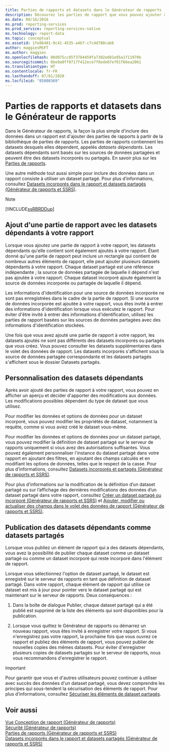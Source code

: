 ```yaml
---
title: Parties de rapports et datasets dans le Générateur de rapports | Microsoft Docs
description: Découvrez les parties de rapport que vous pouvez ajouter à la bibliothèque de parties de rapports du Générateur de rapports. Découvrez les jeux de données dont dépendent les rapports.
ms.date: 09/16/2016
ms.prod: reporting-services
ms.prod_service: reporting-services-native
ms.technology: report-data
ms.topic: conceptual
ms.assetid: 1fe86481-9c41-4535-a4b7-c7c4d780cab6
author: maggiesMSFT
ms.author: maggies
ms.openlocfilehash: 80d075cc85f3784459fa7302e601e95a1f11970b
ms.sourcegitcommit: 6be9a0ff0717f412ece7f8ede07ef01f66ea2061
ms.translationtype: HT
ms.contentlocale: fr-FR
ms.lasthandoff: 07/01/2020
ms.locfileid: "85808369"
---
```

# <a name="report-parts-and-datasets-in-report-builder"></a>Parties de rapports et datasets dans le Générateur de rapports
  Dans le Générateur de rapports, la façon la plus simple d'inclure des données dans un rapport est d'ajouter des parties de rapports à partir de la bibliothèque de parties de rapports. Les parties de rapports contiennent les datasets desquels elles dépendent, appelés *datasets dépendants*. Les datasets dépendants sont basés sur les sources de données partagées et peuvent être des datasets incorporés ou partagés. En savoir plus sur les [Parties de rapports](../../reporting-services/report-design/report-parts-report-builder-and-ssrs.md).  
  
 Une autre méthode tout aussi simple pour inclure des données dans un rapport consiste à utiliser un dataset partagé. Pour plus d’informations, consultez [Datasets incorporés dans le rapport et datasets partagés &#40;Générateur de rapports et SSRS&#41;](../../reporting-services/report-data/report-embedded-datasets-and-shared-datasets-report-builder-and-ssrs.md).  
  
> [!NOTE]  
>  [!INCLUDE[ssRBRDDup](../../includes/ssrbrddup-md.md)]  
  
##  <a name="adding-a-report-part-with-dependent-datasets-to-your-report"></a><a name="Adding"></a> Ajout d'une partie de rapport avec les datasets dépendants à votre rapport  
 Lorsque vous ajoutez une partie de rapport à votre rapport, les datasets dépendants qu'elle contient sont également ajoutés à votre rapport. Étant donné qu'une partie de rapport peut inclure un rectangle qui contient de nombreux autres éléments de rapport, elle peut ajouter plusieurs datasets dépendants à votre rapport. Chaque dataset partagé est une référence indépendante ; la source de données partagée de laquelle il dépend n'est pas ajoutée à votre rapport. Chaque dataset incorporé ajoute également la source de données incorporée ou partagée de laquelle il dépend.  
  
 Les informations d'identification pour une source de données incorporée ne sont pas enregistrées dans le cadre de la partie de rapport. Si une source de données incorporée est ajoutée à votre rapport, vous êtes invité à entrer des informations d'identification lorsque vous exécutez le rapport. Pour éviter d'être invité à entrer des informations d'identification, utilisez les parties de rapport basées sur les sources de données partagées avec des informations d'identification stockées.  
  
 Une fois que vous avez ajouté une partie de rapport à votre rapport, les datasets ajoutés ne sont pas différents des datasets incorporés ou partagés que vous créez. Vous pouvez consulter les datasets supplémentaires dans le volet des données de rapport. Les datasets incorporés s'affichent sous la source de données partagée correspondante et les datasets partagés s'affichent sous le dossier Datasets partagés.  
  
##  <a name="customizing-dependent-datasets"></a><a name="Customizing"></a> Personnalisation des datasets dépendants  
 Après avoir ajouté des parties de rapport à votre rapport, vous pouvez en afficher un aperçu et décider d'apporter des modifications aux données. Les modifications possibles dépendent du type de dataset que vous utilisez.  
  
 Pour modifier les données et options de données pour un dataset incorporé, vous pouvez modifier les propriétés de dataset, notamment la requête, comme si vous aviez créé le dataset vous-même.  
  
 Pour modifier les données et options de données pour un dataset partagé, vous pouvez modifier la définition de dataset partagé sur le serveur de rapports uniquement si vous avez des autorisations suffisantes. Vous pouvez également personnaliser l'instance du dataset partagé dans votre rapport en ajoutant des filtres, en ajoutant des champs calculés et en modifiant les options de données, telles que le respect de la casse. Pour plus d’informations, consultez [Datasets incorporés et partagés &#40;Générateur de rapports et SSRS&#41;](../../reporting-services/report-data/embedded-and-shared-datasets-report-builder-and-ssrs.md).  
  
 Pour plus d’informations sur la modification de la définition d’un dataset partagé ou sur l’affichage des dernières modifications des données d’un dataset partagé dans votre rapport, consultez [Créer un dataset partagé ou incorporé &#40;Générateur de rapports et SSRS&#41;](../../reporting-services/report-data/create-a-shared-dataset-or-embedded-dataset-report-builder-and-ssrs.md) et [Ajouter, modifier ou actualiser des champs dans le volet des données de rapport &#40;Générateur de rapports et SSRS&#41;](../../reporting-services/report-data/add-edit-refresh-fields-in-the-report-data-pane-report-builder-and-ssrs.md).  
  
##  <a name="publishing-dependent-datasets-as-shared-datasets"></a><a name="Publishing"></a> Publication des datasets dépendants comme datasets partagés  
 Lorsque vous publiez un élément de rapport qui a des datasets dépendants, vous avez la possibilité de publier chaque dataset comme un dataset partagé ou comme un dataset incorporé qui reste incorporé dans l'élément de rapport.  
  
 Lorsque vous sélectionnez l'option de dataset partagé, le dataset est enregistré sur le serveur de rapports en tant que définition de dataset partagé. Dans votre rapport, chaque élément de rapport qui utilise ce dataset est mis à jour pour pointer vers le dataset partagé qui est maintenant sur le serveur de rapports. Deux conséquences :  
  
1.  Dans la boîte de dialogue Publier, chaque dataset partagé qui a été publié est supprimé de la liste des éléments qui sont disponibles pour la publication.  
  
2.  Lorsque vous quittez le Générateur de rapports ou démarrez un nouveau rapport, vous êtes invité à enregistrer votre rapport. Si vous n'enregistrez pas votre rapport, la prochaine fois que vous ouvrez ce rapport et publiez des éléments de rapport, vous pouvez publier de nouvelles copies des mêmes datasets. Pour éviter d'enregistrer plusieurs copies de datasets partagés sur le serveur de rapports, nous vous recommandons d'enregistrer le rapport.  
  
> [!IMPORTANT]  
>  Pour garantir que vous et d'autres utilisateurs pouvez continuer à utiliser avec succès des données d'un dataset partagé, vous devez comprendre les principes qui sous-tendent la sécurisation des éléments de rapport. Pour plus d’informations, consultez [Sécuriser les éléments de dataset partagés](../../reporting-services/security/secure-shared-dataset-items.md).  
  
## <a name="see-also"></a>Voir aussi  
 [Vue Conception de rapport &#40;Générateur de rapports&#41;](../../reporting-services/report-builder/report-design-view-report-builder.md)   
 [Sécurité &#40;Générateur de rapports&#41;](../../reporting-services/report-builder/security-report-builder.md)   
 [Parties de rapports &#40;Générateur de rapports et SSRS&#41;](../../reporting-services/report-design/report-parts-report-builder-and-ssrs.md)   
 [Datasets incorporés dans le rapport et datasets partagés &#40;Générateur de rapports et SSRS&#41;](../../reporting-services/report-data/report-embedded-datasets-and-shared-datasets-report-builder-and-ssrs.md)  
  
  
